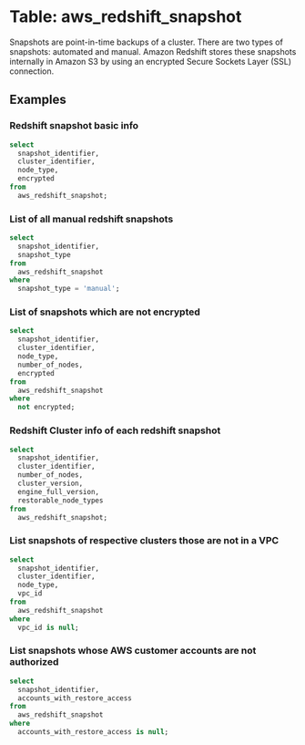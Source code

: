 
# Table: aws_redshift_snapshot

Snapshots are point-in-time backups of a cluster. There are two types of snapshots: automated and manual. Amazon Redshift stores these snapshots internally in Amazon S3 by using an encrypted Secure Sockets Layer (SSL) connection.

## Examples

### Redshift snapshot basic info

```sql
select
  snapshot_identifier,
  cluster_identifier,
  node_type,
  encrypted
from
  aws_redshift_snapshot;
```


### List of all manual redshift snapshots

```sql
select
  snapshot_identifier,
  snapshot_type
from
  aws_redshift_snapshot
where
  snapshot_type = 'manual';
```


### List of snapshots which are not encrypted

```sql
select
  snapshot_identifier,
  cluster_identifier,
  node_type,
  number_of_nodes,
  encrypted
from
  aws_redshift_snapshot
where
  not encrypted;
```


### Redshift Cluster info of each redshift snapshot

```sql
select
  snapshot_identifier,
  cluster_identifier,
  number_of_nodes,
  cluster_version,
  engine_full_version,
  restorable_node_types
from
  aws_redshift_snapshot;
```


### List snapshots of respective clusters those are not in a VPC

```sql
select
  snapshot_identifier,
  cluster_identifier,
  node_type,
  vpc_id
from
  aws_redshift_snapshot
where
  vpc_id is null;
```


### List snapshots whose AWS customer accounts are not authorized

```sql
select
  snapshot_identifier,
  accounts_with_restore_access
from
  aws_redshift_snapshot
where
  accounts_with_restore_access is null;

```